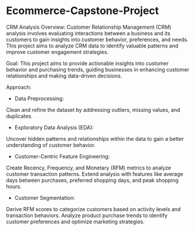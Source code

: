 # Ecommerce-Capstone-Project

CRM Analysis
Overview:
Customer Relationship Management (CRM) analysis involves evaluating interactions between a business and its customers to gain insights into customer behavior, preferences, and needs. This project aims to analyze CRM data to identify valuable patterns and improve customer engagement strategies.

Goal:
This project aims to provide actionable insights into customer behavior and purchasing trends, guiding businesses in enhancing customer relationships and making data-driven decisions.

Approach:
* Data Preprocessing:

Clean and refine the dataset by addressing outliers, missing values, and duplicates.
* Exploratory Data Analysis (EDA):

Uncover hidden patterns and relationships within the data to gain a better understanding of customer behavior.
* Customer-Centric Feature Engineering:

Create Recency, Frequency, and Monetary (RFM) metrics to analyze customer transaction patterns.
Extend analysis with features like average days between purchases, preferred shopping days, and peak shopping hours.
* Customer Segmentation:

Derive RFM scores to categorize customers based on activity levels and transaction behaviors.
Analyze product purchase trends to identify customer preferences and optimize marketing strategies.
